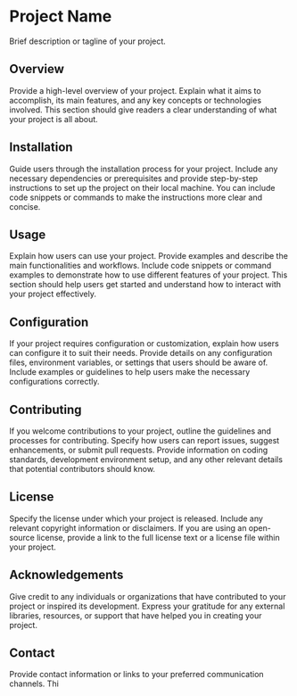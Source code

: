 # Project Name

Brief description or tagline of your project.

## Overview

Provide a high-level overview of your project. Explain what it aims to accomplish, its main features, and any key concepts or technologies involved. This section should give readers a clear understanding of what your project is all about.

## Installation

Guide users through the installation process for your project. Include any necessary dependencies or prerequisites and provide step-by-step instructions to set up the project on their local machine. You can include code snippets or commands to make the instructions more clear and concise.

## Usage

Explain how users can use your project. Provide examples and describe the main functionalities and workflows. Include code snippets or command examples to demonstrate how to use different features of your project. This section should help users get started and understand how to interact with your project effectively.

## Configuration

If your project requires configuration or customization, explain how users can configure it to suit their needs. Provide details on any configuration files, environment variables, or settings that users should be aware of. Include examples or guidelines to help users make the necessary configurations correctly.

## Contributing

If you welcome contributions to your project, outline the guidelines and processes for contributing. Specify how users can report issues, suggest enhancements, or submit pull requests. Provide information on coding standards, development environment setup, and any other relevant details that potential contributors should know.

## License

Specify the license under which your project is released. Include any relevant copyright information or disclaimers. If you are using an open-source license, provide a link to the full license text or a license file within your project.

## Acknowledgements

Give credit to any individuals or organizations that have contributed to your project or inspired its development. Express your gratitude for any external libraries, resources, or support that have helped you in creating your project.

## Contact

Provide contact information or links to your preferred communication channels. Thi